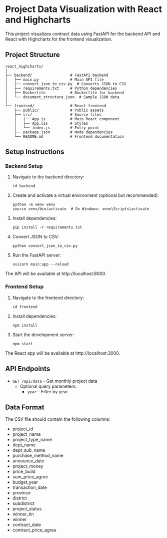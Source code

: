 # Project Data Visualization with React and Highcharts

This project visualizes contract data using FastAPI for the backend API and React with Highcharts for the frontend visualization.

## Project Structure

```
react_highcharts/
│
├── backend/                 # FastAPI backend
│   ├── main.py              # Main API file
│   ├── convert_json_to_csv.py  # Converts JSON to CSV
│   ├── requirements.txt     # Python dependencies
│   ├── Dockerfile           # Dockerfile for backend
│   └── document_structure.json  # Sample JSON data
│
└── frontend/                # React frontend
    ├── public/              # Public assets
    ├── src/                 # Source files
    │   ├── App.js           # Main React component
    │   ├── App.css          # Styles
    │   └── index.js         # Entry point
    ├── package.json         # Node dependencies
    └── README.md            # Frontend documentation
```

## Setup Instructions

### Backend Setup

1. Navigate to the backend directory:
   ```
   cd backend
   ```

2. Create and activate a virtual environment (optional but recommended):
   ```
   python -m venv venv
   source venv/bin/activate  # On Windows: venv\Scripts\activate
   ```

3. Install dependencies:
   ```
   pip install -r requirements.txt
   ```

4. Convert JSON to CSV:
   ```
   python convert_json_to_csv.py
   ```

5. Run the FastAPI server:
   ```
   uvicorn main:app --reload
   ```

The API will be available at http://localhost:8000.

### Frontend Setup

1. Navigate to the frontend directory:
   ```
   cd frontend
   ```

2. Install dependencies:
   ```
   npm install
   ```

3. Start the development server:
   ```
   npm start
   ```

The React app will be available at http://localhost:3000.

## API Endpoints

- `GET /api/data` - Get monthly project data
  - Optional query parameters:
    - `year` - Filter by year

## Data Format

The CSV file should contain the following columns:
- project_id
- project_name
- project_type_name
- dept_name
- dept_sub_name
- purchase_method_name
- announce_date
- project_money
- price_build
- sum_price_agree
- budget_year
- transaction_date
- province
- district
- subdistrict
- project_status
- winner_tin
- winner
- contract_date
- contract_price_agree
